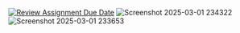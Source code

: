 [![Review Assignment Due Date](https://classroom.github.com/assets/deadline-readme-button-22041afd0340ce965d47ae6ef1cefeee28c7c493a6346c4f15d667ab976d596c.svg)](https://classroom.github.com/a/GNVZNmf2)
![Screenshot 2025-03-01 234322](https://github.com/user-attachments/assets/1e757d47-3e73-4f55-8391-660dfba1d46e)
![Screenshot 2025-03-01 233653](https://github.com/user-attachments/assets/9e98d195-f381-4007-9de7-53e9e7b4fbea)
